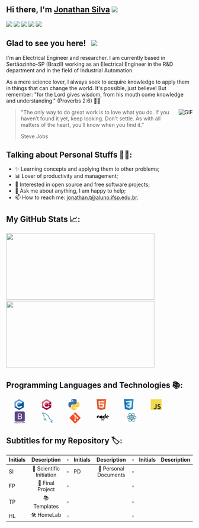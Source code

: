 ## Hi there, I'm <a href="https://www.github.com/JonathanTSilva/" target="_blank">Jonathan Silva</a> <img src="https://media.giphy.com/media/hvRJCLFzcasrR4ia7z/giphy.gif" width="25px">

[![](https://img.shields.io/badge/Gmail-D14836?style=for-the-badge&logo=gmail&logoColor=white)](mailto:jonathan.t@aluno.ifsp.edu.br)
[![](https://img.shields.io/badge/GitHub-100000?style=for-the-badge&logo=github&logoColor=white)](https://www.github.com/JonathanTSilva/)
[![](https://img.shields.io/badge/linkedin-%230077B5.svg?&style=for-the-badge&logo=linkedin&logoColor=white)](https://www.linkedin.com/in/JonathanTSilva/)
[![](https://img.shields.io/badge/Orcid-A6CE39?style=for-the-badge&logo=orcid&logoColor=white)](https://orcid.org/0000-0002-2511-259X)
[![](https://img.shields.io/badge/YouTube-FF0000?style=for-the-badge&logo=youtube&logoColor=white)](https://www.youtube.com/channel/UCEqsLtzTIW-M81vMbQ8msnQ/featured)

## Glad to see you here! &nbsp; [![](https://views.whatilearened.today/views/github/JonathanTSilva/JonathanTSilva.svg)](http://github.com/JonathanTSilva/JonathanTSilva)

I'm an Electrical Engineer and researcher. I am currently based in Sertãozinho-SP (Brazil) working as an Electrical Engineer in the R&D department and in the field of Industrial Automation.

As a mere science lover, I always seek to acquire knowledge to apply them in things that can change the world. It's possible, just believe! But remember: "for the Lord gives wisdom, from his mouth come knowledge and understanding." (Proverbs 2:6) 🙏🏻

<img align="right" alt="GIF" src="https://media.giphy.com/media/w60Q8TMl92U5hCq3Zb/giphy.gif" height="325" />

>"The only way to do great work is to love what you do. If you haven’t found it yet, keep looking. Don’t settle. As with all matters of the heart, you’ll know when you find it.” 
>
>Steve Jobs

## Talking about Personal Stuffs 🧑🏻:
* ✨ Learning concepts and applying them to other problems;
* 📊 Lover of productivity and management;
* 🤝 Interested in open source and free software projects;
* 💬 Ask me about anything, I am happy to help;
* 📫 How to reach me: jonathan.t@aluno.ifsp.edu.br.

## My GitHub Stats 📈:
<!-- Utilizar este quando estiver mais linguagens e igualar as larguras das imagens, para ficarem side-by-side - normal é h=180 e w=420-->
<p float="left">
  <img height="180em" width="400em" src="https://github-readme-stats.vercel.app/api?username=JonathanTSilva&show_icons=true&hide_border=true&&count_private=true&include_all_commits=true" /> 
  <img height="180em" width="400em" src="https://github-readme-stats.vercel.app/api/top-langs/?username=JonathanTSilva&exclude_repo=KNN-Image-Classification&show_icons=true&hide_border=true&layout=compact&langs_count=8"/>
</p> 

<!-- Utilizar este quando estiver desalinhando as imagens, uma em cima da outra 
![](https://github-readme-stats.vercel.app/api?username=JonathanTSilva&show_icons=true&hide_border=true&&count_private=true&include_all_commits=true) ![](https://github-readme-stats.vercel.app/api/top-langs/?username=JonathanTSilva&exclude_repo=KNN-Image-Classification&show_icons=true&hide_border=true&layout=compact&langs_count=8) -->

## Programming Languages and Technologies 📚:
<img src = 'https://github.com/JonathanTSilva/JonathanTSilva/blob/main/Images/c-original.svg' width='30' hspace="20" /> <img src = 'https://github.com/JonathanTSilva/JonathanTSilva/blob/main/Images/cpp.svg' width='30' hspace="20" /> <img src = 'https://github.com/JonathanTSilva/JonathanTSilva/blob/main/Images/python2.png' height='30' hspace="20" />  <img src = 'https://github.com/JonathanTSilva/JonathanTSilva/blob/main/Images/html.svg' width='30' hspace="20" /> <img src = 'https://github.com/JonathanTSilva/JonathanTSilva/blob/main/Images/css.svg' width='30' hspace="20" /> <img src = 'https://github.com/JonathanTSilva/JonathanTSilva/blob/main/Images/js.svg' width='30' hspace="20" /> <img src = 'https://github.com/JonathanTSilva/JonathanTSilva/blob/main/Images/bootstrap.svg' width='33' hspace="20" /> <img src = 'https://github.com/JonathanTSilva/JonathanTSilva/blob/main/Images/sql.svg' width='30' hspace="20" /> <img src = 'https://github.com/JonathanTSilva/JonathanTSilva/blob/main/Images/git.svg' width='30' hspace="20" /> <img src = 'https://github.com/JonathanTSilva/JonathanTSilva/blob/main/Images/nodejs.svg' width='33' hspace="20" /> <img src = 'https://github.com/JonathanTSilva/JonathanTSilva/blob/main/Images/react.svg' width='33' hspace="20" />

## Subtitles for my Repository 🏷:
| Initials     | Description              |  ▫  | Initials     | Description            |  ▫  | Initials     | Description              |
| :----------- | :-----------:            | --- | :----------- | :-----------:          | --- | :----------- | :-----------:            |
| SI           | 🔬 Scientific Initiation |  ▫  | PD           | 📝 Personal Documents |  ▫  |              |                          |
| FP           | 🧾 Final Project         |  ▫  |              |                        |  ▫  |              |                          |
| TP           | 📚 Templates             |  ▫  |              |                        |  ▫  |              |                         |
| HL           | 🛠 HomeLab               |  ▫  |              |                         |  ▫  |             |                          |

<!--
## Contributions ✔:
![animation](https://raw.githubusercontent.com/jonathantsilva/jonathantsilva/output/github-contribution-grid-snake.svg)
-->
